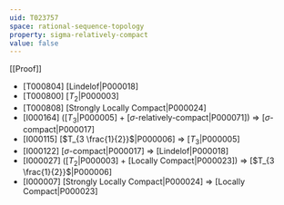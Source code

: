 ```yaml
---
uid: T023757
space: rational-sequence-topology
property: sigma-relatively-compact
value: false
---
```

[[Proof]]

* [T000804] [Lindelof|P000018]
* [T000800] [$T_2$|P000003]
* [T000808] [Strongly Locally Compact|P000024]
* [I000164] ([$T_3$|P000005] + [$\sigma$-relatively-compact|P000071]) => [$\sigma$-compact|P000017]
* [I000115] [$T_{3 \frac{1}{2}}$|P000006] => [$T_3$|P000005]
* [I000122] [$\sigma$-compact|P000017] => [Lindelof|P000018]
* [I000027] ([$T_2$|P000003] + [Locally Compact|P000023]) => [$T_{3 \frac{1}{2}}$|P000006]
* [I000007] [Strongly Locally Compact|P000024] => [Locally Compact|P000023]

